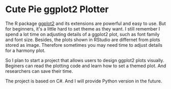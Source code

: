 # Cute Pie ggplot2 Plotter

The R package [ggplot2](https://cran.r-project.org/web/packages/ggplot2/index.html) and its extensions are powerful and easy to use. But for beginners, it's a little hard to set theme as they want. I still remember I spend a lot time on adjusting details of a ggplot2 plot, such as font family and font size. Besides, the plots shown in RStudio are differnet from plots stored as image. Therefore sometimes you may need time to adjust details for a harmony plot.

So I plan to start a project that allows users to design ggplot2 plots visually. Beginers  can read the plotting code and learn how to set a themed plot. And researchers can save their time.

The project is based on C#. And I will provide Python version in the future.


